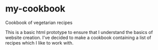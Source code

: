# my-cookbook
Cookbook of vegetarian recipes


This is a basic html prototype to ensure that I understand the basics of website creation. I've decided to make a cookbook containing a list of recipes which I like to work with.